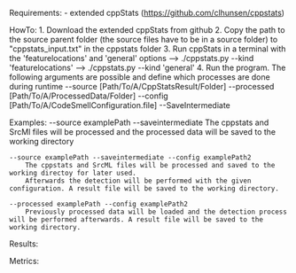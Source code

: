 Requirements:
	- extended cppStats (https://github.com/clhunsen/cppstats)

HowTo:
	1. Download the extended cppStats from github
	2. Copy the path to the source parent folder (the source files have to be in a source folder) to "cppstats_input.txt" in the cppstats folder
	3. Run cppStats in a terminal with the 'featurelocations' and 'general' options
		--> ./cppstats.py --kind 'featurelocations'
		--> ./cppstats.py --kind 'general'
	4. Run the program. The following arguments are possible and define which processes are done during runtime
		--source [Path/To/A/CppStatsResult/Folder]
		--processed [Path/To/A/ProcessedData/Folder]
		--config [Path/To/A/CodeSmellConfiguration.file]
		--SaveIntermediate
		
Examples:
	--source examplePath --saveintermediate
		The cppstats and SrcMl files will be processed and the processed data will be saved to the working directory
	
	--source examplePath --saveintermediate --config examplePath2
		The cppstats and SrcML files will be processed and saved to the working directoy for later used.
		Afterwards the detection will be performed with the given configuration. A result file will be saved to the working directory.
		
	--processed examplePath --config examplePath2
		Previously processed data will be loaded and the detection process will be performed afterwards. A result file will be saved to the working directory.

Results:
	

Metrics:
